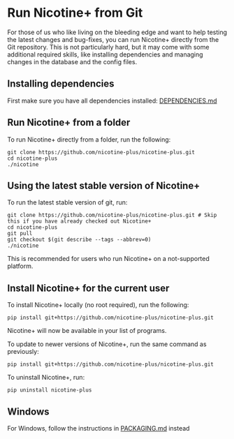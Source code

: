 # Run Nicotine+ from Git
For those of us who like living on the bleeding edge and want to help testing the latest changes and bug-fixes, you can run Nicotine+ directly from the Git repository.
This is not particularly hard, but it may come with some additional required skills, like installing dependencies and managing changes in the database and the config files.

## Installing dependencies

First make sure you have all dependencies installed: [DEPENDENCIES.md](doc/DEPENDENCIES.md)

## Run Nicotine+ from a folder
To run Nicotine+ directly from a folder, run the following:

```console
git clone https://github.com/nicotine-plus/nicotine-plus.git
cd nicotine-plus
./nicotine
```

## Using the latest stable version of Nicotine+
To run the latest stable version of git, run:
```console
git clone https://github.com/nicotine-plus/nicotine-plus.git # Skip this if you have already checked out Nicotine+
cd nicotine-plus
git pull
git checkout $(git describe --tags --abbrev=0)
./nicotine
```
This is recommended for users who run Nicotine+ on a not-supported platform.


## Install Nicotine+ for the current user
To install Nicotine+ locally (no root required), run the following:

```console
pip install git+https://github.com/nicotine-plus/nicotine-plus.git
```

Nicotine+ will now be available in your list of programs.

To update to newer versions of Nicotine+, run the same command as previously:

```console
pip install git+https://github.com/nicotine-plus/nicotine-plus.git
```

To uninstall Nicotine+, run:
```console
pip uninstall nicotine-plus
```

## Windows
For Windows, follow the instructions in [PACKAGING.md](PACKAGING.md#windows) instead
